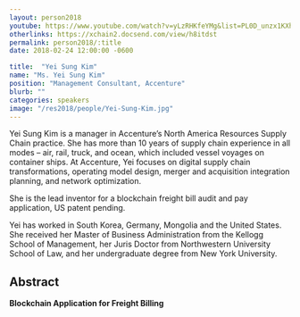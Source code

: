 ```yaml
---
layout: person2018
youtube: https://www.youtube.com/watch?v=yLzRHKfeYMg&list=PL0D_unzx1KXhvrIzPl1j0mrihgq44nGOh&index=6&t=0s
otherlinks: https://xchain2.docsend.com/view/h8itdst
permalink: person2018/:title
date: 2018-02-24 12:00:00 -0600

title:  "Yei Sung Kim"
name: "Ms. Yei Sung Kim"
position: "Management Consultant, Accenture"
blurb: ""
categories: speakers
image: "/res2018/people/Yei-Sung-Kim.jpg"
---
```


Yei Sung Kim is a manager in Accenture’s North America Resources Supply Chain practice. She has more than 10 years of supply chain experience in all modes – air, rail, truck, and ocean, which included vessel voyages on container ships. At Accenture, Yei focuses on digital supply chain transformations, operating model design, merger and acquisition integration planning, and network optimization.

She is the lead inventor for a blockchain freight bill audit and pay application, US patent pending.

Yei has worked in South Korea, Germany, Mongolia and the United States. She received her Master of Business Administration from the Kellogg School of Management, her Juris Doctor from Northwestern University School of Law, and her undergraduate degree from New York University.

## Abstract

**Blockchain Application for Freight Billing**
